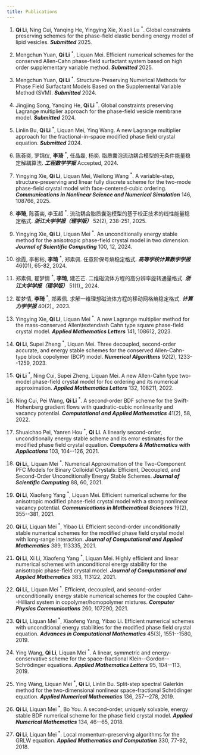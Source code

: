 ```yaml
---
title: Publications
---
```


1. **Qi Li**, Ning Cui, Yanqing He, Yingying Xie, Xiaoli Lu <sup>*</sup>. Global constraints preserving schemes for the phase-field elastic bending energy model of lipid vesicles. ***Submitted*** 2025.

2. Mengchun Yuan, **Qi Li** <sup>*</sup>, Liquan Mei. Efficient numerical schemes for the conserved Allen-Cahn phase-field surfactant system based on high order supplementary variable method. ***Submitted*** 2025.

3. Mengchun Yuan, **Qi Li** <sup>*</sup>. Structure-Preserving Numerical Methods for Phase Field Surfactant Models Based on the Supplemental Variable Method (SVM). ***Submitted*** 2024.

4. Jingjing Song, Yanqing He, **Qi Li** <sup>*</sup>. Global constraints preserving Lagrange multiplier approach for the phase-field vesicle membrane model. ***Submitted*** 2024.

5. Linlin Bu, **Qi Li** <sup>*</sup>, Liquan Mei, Ying Wang. A new Lagrange multiplier approach for the fractional-in-space modified phase field crystal equation. ***Submitted*** 2024.

6. 陈荟奕, 罗锦仪, **李琦** <sup>*</sup>, 任晶磊, 杨奕. 脂质囊泡流动耦合模型的无条件能量稳定解耦算法. ***工程数学学报*** Accepted, 2024.

7. Yingying Xie, **Qi Li**, Liquan Mei, Weilong Wang <sup>*</sup>. A variable-step, structure-preserving and linear fully discrete scheme for the two-mode phase-field crystal model with face-centered-cubic ordering. ***Communications in Nonlinear Science and Numerical Simulation*** 146, 108766, 2025.

8. **李琦**, 陈荟奕, 李玉超 <sup>*</sup>. 流动耦合脂质囊泡模型的基于校正技术的线性能量稳定格式. ***浙江大学学报（理学版）*** 52(2), 238-251, 2025.

9. Yingying Xie, **Qi Li**, Liquan Mei <sup>*</sup>. An unconditionally energy stable method for the anisotropic phase-field crystal model in two dimension. ***Journal of Scientific Computing*** 100, 12, 2024.

10. 徐霞,  李彬彬,  **李琦** <sup>*</sup>,  郑素佩. 任意阶保号熵稳定格式. ***高等学校计算数学学报*** 46(01), 65-82, 2024.

11. 郑素佩, 翟梦情 <sup>*</sup>, **李琦**, 建芒芒. 二维磁流体方程的高分辨率旋转通量格式. ***浙江大学学报（理学版）*** 51(1),, 2024.

12. 翟梦情, **李琦** <sup>*</sup>, 郑素佩. 求解一维理想磁流体方程的移动网格熵稳定格式. ***计算力学学报*** 40(2),, 2023.

13. Yingying Xie, **Qi Li**, Liquan Mei <sup>*</sup>. A new Lagrange multiplier method for the mass-conserved Allen\textendash Cahn type square phase-field crystal model. ***Applied Mathematics Letters*** 141, 108612, 2023.

14. **Qi Li**, Supei Zheng <sup>*</sup>, Liquan Mei. Three decoupled, second-order accurate, and energy stable schemes for the conserved Allen-Cahn-type block copolymer (BCP) model. ***Numerical Algorithms*** 92(2), 1233--1259, 2023.

15. **Qi Li** <sup>*</sup>, Ning Cui, Supei Zheng, Liquan Mei. A new Allen-Cahn type two-model phase-field crystal model for fcc ordering and its numerical approximation. ***Applied Mathematics Letters*** 132, 108211, 2022.

16. Ning Cui, Pei Wang, **Qi Li** <sup>*</sup>. A second-order BDF scheme for the Swift-Hohenberg gradient flows with quadratic-cubic nonlinearity and vacancy potential. ***Computational and Applied Mathematics*** 41(2), 58, 2022.

17. Shuaichao Pei, Yanren Hou <sup>*</sup>, **Qi Li**. A linearly second-order, unconditionally energy stable scheme and its error estimates for the modified phase field crystal equation. ***Computers & Mathematics with Applications*** 103, 104--126, 2021.

18. **Qi Li**,, Liquan Mei <sup>*</sup>. Numerical Approximation of the Two-Component PFC
Models for Binary Colloidal Crystals: Efficient,
Decoupled, and Second-Order Unconditionally Energy
Stable Schemes. ***Journal of Scientific Computing*** 88, 60, 2021.

19. **Qi Li**, Xiaofeng Yang <sup>*</sup>, Liquan Mei. Efficient numerical scheme for the anisotropic modified phase-field crystal model with a strong nonlinear vacancy potential. ***Communications in Mathematical Sciences*** 19(2), 355--381, 2021.

20. **Qi Li**, Liquan Mei <sup>*</sup>, Yibao Li. Efficient second-order unconditionally stable numerical schemes for the modified phase field crystal model with long-range interaction. ***Journal of Computational and Applied Mathematics*** 389, 113335, 2021.

21. **Qi Li**, Xi Li, Xiaofeng Yang <sup>*</sup>, Liquan Mei. Highly efficient and linear numerical schemes with unconditional energy stability for the anisotropic phase-field crystal model. ***Journal of Computational and Applied Mathematics*** 383, 113122, 2021.

22. **Qi Li**,, Liquan Mei <sup>*</sup>. Efficient, decoupled, and second-order unconditionally energy stable numerical schemes for the coupled Cahn--Hilliard system in copolymer/homopolymer mixtures. ***Computer Physics Communications*** 260, 107290, 2021.

23. **Qi Li**, Liquan Mei <sup>*</sup>, Xiaofeng Yang, Yibao Li. Efficient numerical schemes with unconditional energy stabilities for the modified phase field crystal equation. ***Advances in Computational Mathematics*** 45(3), 1551--1580, 2019.

24. Ying Wang, **Qi Li**, Liquan Mei <sup>*</sup>. A linear, symmetric and energy-conservative scheme for the
space-fractional Klein--Gordon--Schrödinger equations. ***Applied Mathematics Letters*** 95, 104--113, 2019.

25. Ying Wang, Liquan Mei <sup>*</sup>, **Qi Li**, Linlin Bu. Split-step spectral Galerkin method for the two-dimensional nonlinear space-fractional Schrödinger equation. ***Applied Numerical Mathematics*** 136, 257--278, 2019.

26. **Qi Li**, Liquan Mei <sup>*</sup>, Bo You. A second-order, uniquely solvable, energy stable BDF numerical scheme for the phase field crystal model. ***Applied Numerical Mathematics*** 134, 46--65, 2018.

27. **Qi Li**, Liquan Mei <sup>*</sup>. Local momentum-preserving algorithms for the GRLW equation. ***Applied Mathematics and Computation*** 330, 77-92, 2018.


